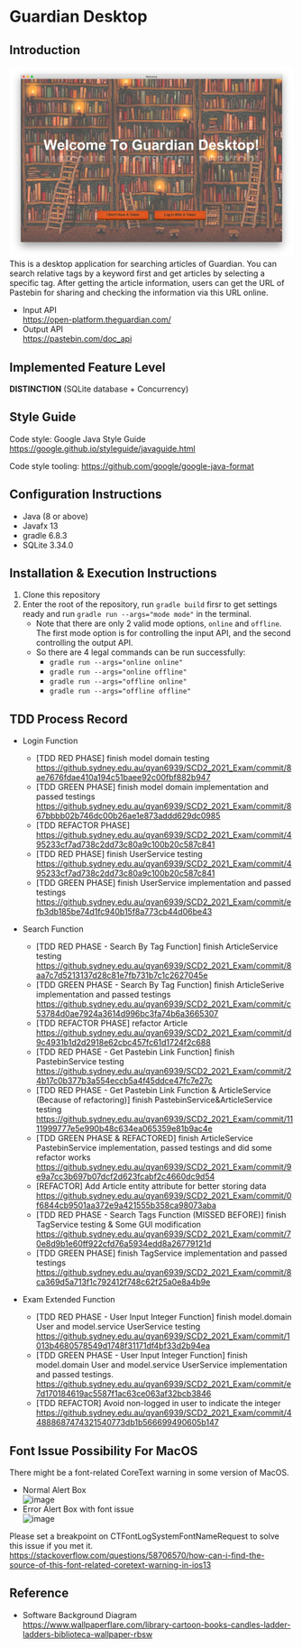 # Guardian Desktop

## Introduction
![image](https://github.com/RachelYang1999/Image_Storage/blob/main/Welcome_Page.jpeg)  
This is a desktop application for searching articles of Guardian. You can search relative tags by a keyword first and get articles by selecting a specific tag. After getting the article information, users can get the URL of Pastebin for sharing and checking the information via this URL online.
* Input API  
  https://open-platform.theguardian.com/
* Output API  
  https://pastebin.com/doc_api
  
## Implemented Feature Level
**DISTINCTION** (SQLite database + Concurrency)  

## Style Guide
Code style: Google Java Style Guide https://google.github.io/styleguide/javaguide.html

Code style tooling: https://github.com/google/google-java-format

## Configuration Instructions
* Java (8 or above)
* Javafx 13
* gradle 6.8.3
* SQLite 3.34.0

## Installation & Execution Instructions
1. Clone this repository
2. Enter the root of the repository, run `gradle build` firsr to get settings ready and run `gradle run --args="mode mode"` in the terminal.
    * Note that there are only 2 valid mode options, `online` and `offline`. The first mode option is for controlling the input API, and the second controlling the output API.
    * So there are 4 legal commands can be run successfully:
        * `gradle run --args="online online"`
        * `gradle run --args="online offline"`
        * `gradle run --args="offline online"`
        * `gradle run --args="offline offline"`

## TDD Process Record
* Login Function
    * [TDD RED PHASE] finish model domain testing      
    https://github.sydney.edu.au/qyan6939/SCD2_2021_Exam/commit/8ae7676fdae410a194c51baee92c00fbf882b947
    * [TDD GREEN PHASE] finish model domain implementation and passed testings
    https://github.sydney.edu.au/qyan6939/SCD2_2021_Exam/commit/867bbbb02b746dc00b26ae1e873addd629dc0985
    * [TDD REFACTOR PHASE]        
    https://github.sydney.edu.au/qyan6939/SCD2_2021_Exam/commit/495233cf7ad738c2dd73c80a9c100b20c587c841
    * [TDD RED PHASE] finish UserService testing        
    https://github.sydney.edu.au/qyan6939/SCD2_2021_Exam/commit/495233cf7ad738c2dd73c80a9c100b20c587c841
    * [TDD GREEN PHASE] finish UserService implementation and passed testings
    https://github.sydney.edu.au/qyan6939/SCD2_2021_Exam/commit/efb3db185be74d1fc940b15f8a773cb44d06be43
    
* Search Function
    * [TDD RED PHASE - Search By Tag Function] finish ArticleService testing        
    https://github.sydney.edu.au/qyan6939/SCD2_2021_Exam/commit/8aa7c7d5213137d28c81e7fb731b7c1c2627045e
    * [TDD GREEN PHASE - Search By Tag Function] finish ArticleSerive implementation and passed testings
    https://github.sydney.edu.au/qyan6939/SCD2_2021_Exam/commit/c53784d0ae7924a3614d996bc3fa74b6a3665307
    * [TDD REFACTOR PHASE] refactor Article
    https://github.sydney.edu.au/qyan6939/SCD2_2021_Exam/commit/d9c4931b1d2d2918e62cbc457fc61d1724f2c688
    * [TDD RED PHASE - Get Pastebin Link Function] finish PastebinService testing
    https://github.sydney.edu.au/qyan6939/SCD2_2021_Exam/commit/24b17c0b377b3a554eccb5a4f45ddce47fc7e27c
    * [TDD RED PHASE - Get Pastebin Link Function & ArticleService (Because of refactoring)] finish PastebinService&ArticleService testing
    https://github.sydney.edu.au/qyan6939/SCD2_2021_Exam/commit/1111999777e5e990b48c634ea065359e81b9ac4e
    * [TDD GREEN PHASE & REFACTORED] finish ArticleService PastebinService implementation, passed testings and did some refactor works
    https://github.sydney.edu.au/qyan6939/SCD2_2021_Exam/commit/9e9a7cc3b697b07dcf2d623fcabf2c4660dc9d54
    * [REFACTOR] Add Article entity attribute for better storing data
    https://github.sydney.edu.au/qyan6939/SCD2_2021_Exam/commit/0f6844cb9501aa372e9a421555b358ca98073aba
    * [TDD RED PHASE - Search Tags Function (MISSED BEFORE)] finish TagService testing & Some GUI modification
    https://github.sydney.edu.au/qyan6939/SCD2_2021_Exam/commit/70e8d9b1e60ff922cfd76a5934edd8a26779121d
    * [TDD GREEN PHASE] finish TagService implementation and passed testings
    https://github.sydney.edu.au/qyan6939/SCD2_2021_Exam/commit/8ca369d5a713f1c792412f748c62f25a0e8a4b9e

* Exam Extended Function   
    * [TDD RED PHASE - User Input Integer Function] finish model.domain User and model.service UserService testing   
    https://github.sydney.edu.au/qyan6939/SCD2_2021_Exam/commit/1013b4680578549d1748f31171df4bf33d2b94ea
    * [TDD GREEN PHASE - User Input Integer Function] finish model.domain User and model.service UserService implementation and passed testings.  
    https://github.sydney.edu.au/qyan6939/SCD2_2021_Exam/commit/e7d170184619ac5587f1ac63ce063af32bcb3846
    * [TDD REFACTOR] Avoid non-logged in user to indicate the integer
    https://github.sydney.edu.au/qyan6939/SCD2_2021_Exam/commit/44888687474321540773db1b566699490605b147

## Font Issue Possibility For MacOS
There might be a font-related CoreText warning in some version of MacOS.
* Normal Alert Box   
  ![image](https://github.sydney.edu.au/qyan6939/Image/blob/master/Normal_Error_Box.png)
* Error Alert Box with font issue  
  ![image](https://github.sydney.edu.au/qyan6939/Image/blob/master/Error%20Box%20Font%20Issue.png)
  
Please set a breakpoint on CTFontLogSystemFontNameRequest to solve this issue if you met it.
https://stackoverflow.com/questions/58706570/how-can-i-find-the-source-of-this-font-related-coretext-warning-in-ios13

## Reference
* Software Background Diagram   
https://www.wallpaperflare.com/library-cartoon-books-candles-ladder-ladders-biblioteca-wallpaper-rbsw
